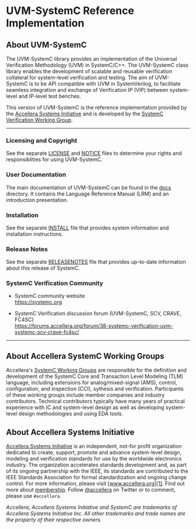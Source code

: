 # UVM-SystemC Reference Implementation

## About UVM-SystemC

The UVM-SystemC library provides an implementation of the Universal Verification Methodology (UVM) in SystemC/C++. The UVM-SystemC class library enables the development of scalable and reusable verification collateral for system-level verification and testing. The aim of UVM-SystemC is to be API compatible with UVM in SystemVerilog, to facilitate seamless integration and exchange of Verification IP (VIP) between system-level and IP-level test benches.
  
This version of UVM-SystemC is the reference implementation provided by the [Accellera Systems Initiative][1] and is developed by the [SystemC Verification Working Group][2].

-------------------------------------------------------------------------------

### Licensing and Copyright

See the separate [LICENSE](LICENSE) and [NOTICE](NOTICE) files to determine your rights and responsiblities for using UVM-SystemC.

### User Documentation

The main documentation of UVM-SystemC can be found in the [docs](docs) directory. It contains the Language Reference Manual (LRM) and an introduction presentation.

### Installation

See the separate [INSTALL](INSTALL) file that provides system information and installation instructions.

### Release Notes

See the separate [RELEASENOTES](RELEASENOTES) file that provides up-to-date information about this release of SystemC.

### SystemC Verification Community

  * SystemC community website  
    https://systemc.org

  * SystemC Verification discussion forum (UVM-SystemC, SCV, CRAVE, FC4SC)  
    https://forums.accellera.org/forum/38-systemc-verification-uvm-systemc-scv-crave-fc4sc/

-------------------------------------------------------------------------------

## About Accellera SystemC Working Groups

Accellera's [SystemC Working Groups][3] are responsible for the definition and development of the SystemC Core and Transaction Level Modeling (TLM) language, including extensions for analog/mixed-signal (AMS), control, configuration, and inspection (CCI), sythesis and verification. Participants of these working groups include member companies and industry contributors. Technical contributors typically have many years of practical experience with IC and system-level design as well as developing system-level design methodologies and using EDA tools.

## About Accellera Systems Initiative

[Accellera Systems Initiative][1] is an independent, not-for profit organization dedicated to create, support, promote and advance system-level design, modeling and verification standards for use by the worldwide electronics industry.  The organization accelerates standards development and, as part of its ongoing partnership with the IEEE, its standards are contributed to the IEEE Standards Association for formal standardization and ongoing change control. For more information, please visit [www.accellera.org][1]. Find out more about [membership][4]. Follow [@accellera][5] on Twitter or to comment, please use `#accellera`.

_Accellera, Accellera Systems Initiative and SystemC are trademarks of  Accellera Systems Initiative Inc. All other trademarks and trade names are the property of their respective owners._

[1]: https://accellera.org
[2]: https://www.accellera.org/activities/working-groups/systemc-verification
[3]: https://www.accellera.org/activities/working-groups
[4]: https://accellera.org/about/join/
[5]: https://twitter.com/accellera
